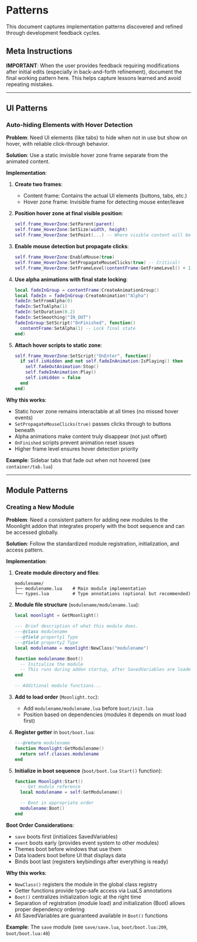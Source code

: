 # Patterns

This document captures implementation patterns discovered and refined through development feedback cycles.

## Meta Instructions

**IMPORTANT**: When the user provides feedback requiring modifications after initial edits (especially in back-and-forth refinement), document the final working pattern here. This helps capture lessons learned and avoid repeating mistakes.

---

## UI Patterns

### Auto-hiding Elements with Hover Detection

**Problem**: Need UI elements (like tabs) to hide when not in use but show on hover, with reliable click-through behavior.

**Solution**: Use a static invisible hover zone frame separate from the animated content.

**Implementation**:
1. **Create two frames**:
   - Content frame: Contains the actual UI elements (buttons, tabs, etc.)
   - Hover zone frame: Invisible frame for detecting mouse enter/leave

2. **Position hover zone at final visible position**:
   ```lua
   self.frame_HoverZone:SetParent(parent)
   self.frame_HoverZone:SetSize(width, height)
   self.frame_HoverZone:SetPoint(...) -- Where visible content will be
   ```

3. **Enable mouse detection but propagate clicks**:
   ```lua
   self.frame_HoverZone:EnableMouse(true)
   self.frame_HoverZone:SetPropagateMouseClicks(true) -- Critical!
   self.frame_HoverZone:SetFrameLevel(contentFrame:GetFrameLevel() + 10)
   ```

4. **Use alpha animations with final state locking**:
   ```lua
   local fadeInGroup = contentFrame:CreateAnimationGroup()
   local fadeIn = fadeInGroup:CreateAnimation("Alpha")
   fadeIn:SetFromAlpha(0)
   fadeIn:SetToAlpha(1)
   fadeIn:SetDuration(0.2)
   fadeIn:SetSmoothing("IN_OUT")
   fadeInGroup:SetScript("OnFinished", function()
     contentFrame:SetAlpha(1) -- Lock final state
   end)
   ```

5. **Attach hover scripts to static zone**:
   ```lua
   self.frame_HoverZone:SetScript("OnEnter", function()
     if self.isHidden and not self.fadeInAnimation:IsPlaying() then
       self.fadeOutAnimation:Stop()
       self.fadeInAnimation:Play()
       self.isHidden = false
     end
   end)
   ```

**Why this works**:
- Static hover zone remains interactable at all times (no missed hover events)
- `SetPropagateMouseClicks(true)` passes clicks through to buttons beneath
- Alpha animations make content truly disappear (not just offset)
- `OnFinished` scripts prevent animation reset issues
- Higher frame level ensures hover detection priority

**Example**: Sidebar tabs that fade out when not hovered (see `container/tab.lua`)

---

## Module Patterns

### Creating a New Module

**Problem**: Need a consistent pattern for adding new modules to the Moonlight addon that integrates properly with the boot sequence and can be accessed globally.

**Solution**: Follow the standardized module registration, initialization, and access pattern.

**Implementation**:

1. **Create module directory and files**:
   ```
   modulename/
   ├── modulename.lua    # Main module implementation
   └── types.lua         # Type annotations (optional but recommended)
   ```

2. **Module file structure** (`modulename/modulename.lua`):
   ```lua
   local moonlight = GetMoonlight()

   --- Brief description of what this module does.
   ---@class modulename
   ---@field property1 Type
   ---@field property2 Type
   local modulename = moonlight:NewClass("modulename")

   function modulename:Boot()
     -- Initialize the module
     -- This runs during addon startup, after SavedVariables are loaded
   end

   -- Additional module functions...
   ```

3. **Add to load order** (`Moonlight.toc`):
   - Add `modulename/modulename.lua` before `boot/init.lua`
   - Position based on dependencies (modules it depends on must load first)

4. **Register getter** in `boot/boot.lua`:
   ```lua
   ---@return modulename
   function Moonlight:GetModulename()
     return self.classes.modulename
   end
   ```

5. **Initialize in boot sequence** (`boot/boot.lua` `Start()` function):
   ```lua
   function Moonlight:Start()
     -- Get module reference
     local modulename = self:GetModulename()

     -- Boot in appropriate order
     modulename:Boot()
   end
   ```

**Boot Order Considerations**:
- `save` boots first (initializes SavedVariables)
- `event` boots early (provides event system to other modules)
- Themes boot before windows that use them
- Data loaders boot before UI that displays data
- Binds boot last (registers keybindings after everything is ready)

**Why this works**:
- `NewClass()` registers the module in the global class registry
- Getter functions provide type-safe access via LuaLS annotations
- `Boot()` centralizes initialization logic at the right time
- Separation of registration (module load) and initialization (Boot) allows proper dependency ordering
- All SavedVariables are guaranteed available in `Boot()` functions

**Example**: The `save` module (see `save/save.lua`, `boot/boot.lua:209`, `boot/boot.lua:48`)
